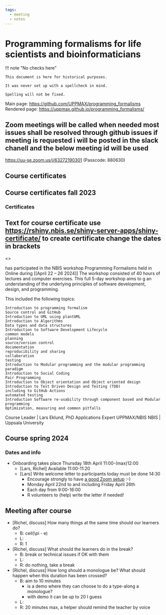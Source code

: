 ```yaml
---
tags:
  - meeting
  - notes
---
```


# Programming formalisms for life scientists and bioinformaticians

!!! note "No checks here"

    This document is here for historical purposes.

    It was never set up with a spellcheck in mind.

    Spelling will not be fixed.


Main page: <https://github.com/UPPMAX/programming_formalisms>
Rendered page: <https://uppmax.github.io/programming_formalisms/>


## Zoom meetings will be called when needed most issues shall be resolved through github issues if meeting is requested i will be posted in the slack chanell and the below meeting id will be used

<https://uu-se.zoom.us/j/63272190301> (Passcode: 880630)

## Course certificates

## Course certificates fall 2023

### Certificates

Text for course certificate
use <https://rshiny.nbis.se/shiny-server-apps/shiny-certificate/>
to create certificate
change the dates in brackets
-------

<<name>>

has participated in the NBIS workshop Programming Formalisms
held in Online during [[April 22 – 26 2024]]
The workshop consisted of 40 hours of lectures and computer exercises.
This full 5-day workshop aims to g
an understanding of the underlying principles of software development,
design, and programming.

This included the following topics:

    Introduction to programming formalism
    Source control and GitHub
    Introduction to UML using plantUML
    Introduction to Algorithms
    Data types and data structures
    Introduction to Software Development Lifecycle
    common models
    planning
    source/version control
    documentation
    reproducibility and sharing
    collaboration
    testing
    Introduction to Modular programming and the modular programming paradigm
    Introduction to Social Coding
    Pair Programming
    Introduction to Object orientation and Object oriented design
    Introduction to Test Driven Design and Testing (TDD)
    including to GitHub Actions
    automated testing
    Introduction Software re-usability through component based and Modular programming
    Optimization, measuring and common pitfalls

Course Leader | Lars Eklund, PhD
Applications Expert UPPMAX/NBIS
NBIS | Uppsala University


## Course spring 2024

### Dates and info

- Onboarding takes place Thursday 18th April 11:00-(max)12:00
    - [Lars, Richel] Available 11:00-11:20
    - [Lars] Write welcome letter to participants today must be done 14:30
        - Encourage strongly to have [a good Zoom setup](https://uppmax.github.io/programming_formalisms/prereqs/#a-good-zoom-setup) :-)
        - Monday April 22nd to and including Friday  April 26th
        - Each day from 9:00-16:00
        - R volunteers to (help) write the letter if needed!

## Meeting after course

- [Richel, discuss] How many things at the same time should our learners do?
    - B: ceil(\pi - e)
    - L:
    - R: 1
- [Richel, discuss] What should the learners do in the break?
    - B: break or technical issues if OK with them
    - L:
    - R: do nothing, take a break
- [Richel, discuss] How long should a monologue be? What should happen when this duration has been  crossed?
    - B: aim to 10 minutes
        - is a demo where they can choose to do a type-along a monologue?
        - with demo it can be up to 20 I guess
    - L:
    - R: 20 minutes max, a helper should remind the teacher by voice
